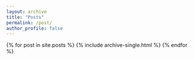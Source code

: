 ```yaml
---
layout: archive
title: "Posts"
permalink: /post/
author_profile: false
---
```


{% for post in site.posts %}
  {% include archive-single.html %}
{% endfor %}
